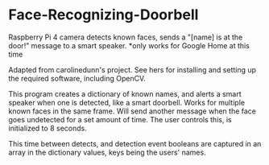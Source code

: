 # Face-Recognizing-Doorbell
Raspberry Pi 4 camera detects known faces, sends a "[name] is at the door!" message to a smart speaker. 
*only works for Google Home at this time

Adapted from carolinedunn's project. See hers for installing and setting up the required software, including OpenCV.

This program creates a dictionary of known names, and alerts a smart speaker when one is detected, like a smart doorbell. Works for multiple known faces in the same frame. Will send another message when the face goes undetected for a set amount of time. The user controls this, is initialized to 8 seconds.

This time between detects, and detection event booleans are captured in an array in the dictionary values, keys being the users' names.
